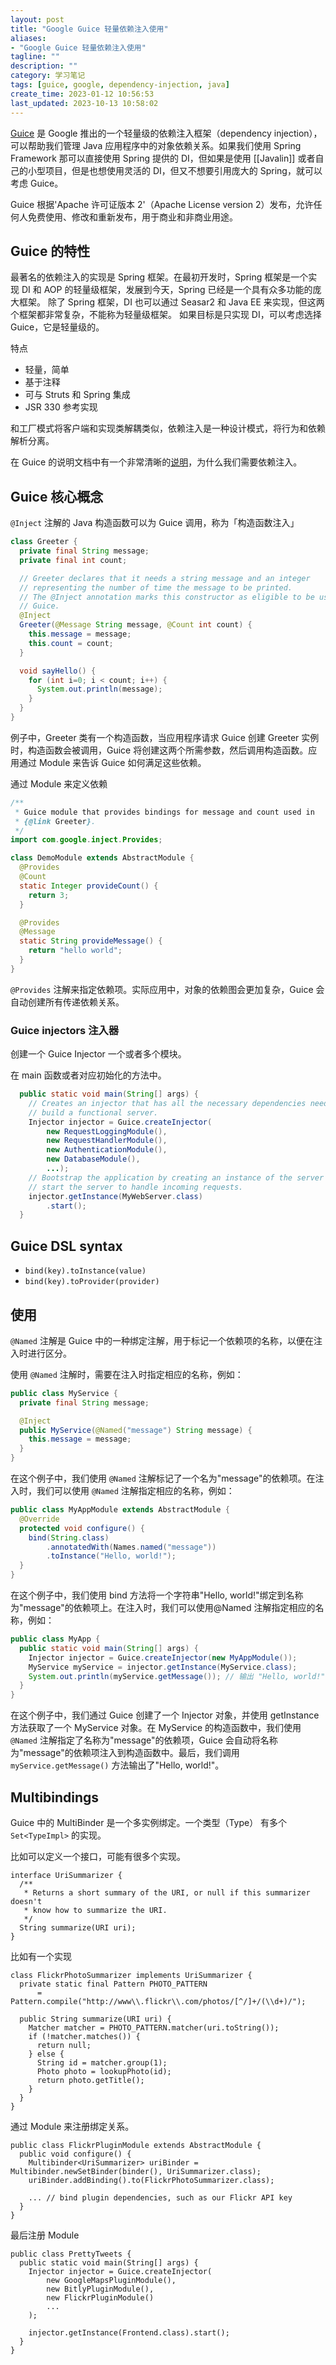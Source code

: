 ```yaml
---
layout: post
title: "Google Guice 轻量依赖注入使用"
aliases:
- "Google Guice 轻量依赖注入使用"
tagline: ""
description: ""
category: 学习笔记
tags: [guice, google, dependency-injection, java]
create_time: 2023-01-12 10:56:53
last_updated: 2023-10-13 10:58:02
---
```


[Guice](https://github.com/google/guice) 是 Google 推出的一个轻量级的依赖注入框架（dependency injection），可以帮助我们管理 Java 应用程序中的对象依赖关系。如果我们使用 Spring Framework 那可以直接使用 Spring 提供的 DI，但如果是使用 [[Javalin]] 或者自己的小型项目，但是也想使用灵活的 DI，但又不想要引用庞大的 Spring，就可以考虑 Guice。

Guice 根据'Apache 许可证版本 2'（Apache License version 2）发布，允许任何人免费使用、修改和重新发布，用于商业和非商业用途。

## Guice 的特性

最著名的依赖注入的实现是 Spring 框架。在最初开发时，Spring 框架是一个实现 DI 和 AOP 的轻量级框架，发展到今天，Spring 已经是一个具有众多功能的庞大框架。 除了 Spring 框架，DI 也可以通过 Seasar2 和 Java EE 来实现，但这两个框架都非常复杂，不能称为轻量级框架。 如果目标是只实现 DI，可以考虑选择 Guice，它是轻量级的。

特点

- 轻量，简单
- 基于注释
- 可与 Struts 和 Spring 集成
- JSR 330 参考实现

和工厂模式将客户端和实现类解耦类似，依赖注入是一种设计模式，将行为和依赖解析分离。

在 Guice 的说明文档中有一个非常清晰的[说明](https://github.com/google/guice/wiki/Motivation)，为什么我们需要依赖注入。

## Guice 核心概念

`@Inject` 注解的 Java 构造函数可以为 Guice 调用，称为「构造函数注入」

```java
class Greeter {
  private final String message;
  private final int count;

  // Greeter declares that it needs a string message and an integer
  // representing the number of time the message to be printed.
  // The @Inject annotation marks this constructor as eligible to be used by
  // Guice.
  @Inject
  Greeter(@Message String message, @Count int count) {
    this.message = message;
    this.count = count;
  }

  void sayHello() {
    for (int i=0; i < count; i++) {
      System.out.println(message);
    }
  }
}
```

例子中，Greeter 类有一个构造函数，当应用程序请求 Guice 创建 Greeter 实例时，构造函数会被调用，Guice 将创建这两个所需参数，然后调用构造函数。应用通过 Module 来告诉 Guice 如何满足这些依赖。

通过 Module 来定义依赖

```java
/**
 * Guice module that provides bindings for message and count used in
 * {@link Greeter}.
 */
import com.google.inject.Provides;

class DemoModule extends AbstractModule {
  @Provides
  @Count
  static Integer provideCount() {
    return 3;
  }

  @Provides
  @Message
  static String provideMessage() {
    return "hello world";
  }
}
```

`@Provides` 注解来指定依赖项。实际应用中，对象的依赖图会更加复杂，Guice 会自动创建所有传递依赖关系。

### Guice injectors 注入器

创建一个 Guice Injector 一个或者多个模块。

在 main 函数或者对应初始化的方法中。

```java
  public static void main(String[] args) {
    // Creates an injector that has all the necessary dependencies needed to
    // build a functional server.
    Injector injector = Guice.createInjector(
        new RequestLoggingModule(),
        new RequestHandlerModule(),
        new AuthenticationModule(),
        new DatabaseModule(),
        ...);
    // Bootstrap the application by creating an instance of the server then
    // start the server to handle incoming requests.
    injector.getInstance(MyWebServer.class)
        .start();
  }
```

## Guice DSL syntax

- `bind(key).toInstance(value)`
- `bind(key).toProvider(provider)`

## 使用

`@Named` 注解是 Guice 中的一种绑定注解，用于标记一个依赖项的名称，以便在注入时进行区分。

使用 `@Named` 注解时，需要在注入时指定相应的名称，例如：

```java
public class MyService {
  private final String message;

  @Inject
  public MyService(@Named("message") String message) {
    this.message = message;
  }
}
```

在这个例子中，我们使用 `@Named` 注解标记了一个名为"message"的依赖项。在注入时，我们可以使用 `@Named` 注解指定相应的名称，例如：

```java
public class MyAppModule extends AbstractModule {
  @Override
  protected void configure() {
    bind(String.class)
        .annotatedWith(Names.named("message"))
        .toInstance("Hello, world!");
  }
}
```

在这个例子中，我们使用 bind 方法将一个字符串"Hello, world!"绑定到名称为"message"的依赖项上。在注入时，我们可以使用@Named 注解指定相应的名称，例如：

```java
public class MyApp {
  public static void main(String[] args) {
    Injector injector = Guice.createInjector(new MyAppModule());
    MyService myService = injector.getInstance(MyService.class);
    System.out.println(myService.getMessage()); // 输出 "Hello, world!"
  }
}
```

在这个例子中，我们通过 Guice 创建了一个 Injector 对象，并使用 getInstance 方法获取了一个 MyService 对象。在 MyService 的构造函数中，我们使用 `@Named` 注解指定了名称为"message"的依赖项，Guice 会自动将名称为"message"的依赖项注入到构造函数中。最后，我们调用 `myService.getMessage()` 方法输出了"Hello, world!"。

## Multibindings

Guice 中的 MultiBinder 是一个多实例绑定。一个类型（Type） 有多个 `Set<TypeImpl>` 的实现。

比如可以定义一个接口，可能有很多个实现。

```
interface UriSummarizer {
  /**
   * Returns a short summary of the URI, or null if this summarizer doesn't
   * know how to summarize the URI.
   */
  String summarize(URI uri);
}
```

比如有一个实现

```
class FlickrPhotoSummarizer implements UriSummarizer {
  private static final Pattern PHOTO_PATTERN
      = Pattern.compile("http://www\\.flickr\\.com/photos/[^/]+/(\\d+)/");

  public String summarize(URI uri) {
    Matcher matcher = PHOTO_PATTERN.matcher(uri.toString());
    if (!matcher.matches()) {
      return null;
    } else {
      String id = matcher.group(1);
      Photo photo = lookupPhoto(id);
      return photo.getTitle();
    }
  }
}
```

通过 Module 来注册绑定关系。

```
public class FlickrPluginModule extends AbstractModule {
  public void configure() {
    Multibinder<UriSummarizer> uriBinder = Multibinder.newSetBinder(binder(), UriSummarizer.class);
    uriBinder.addBinding().to(FlickrPhotoSummarizer.class);

    ... // bind plugin dependencies, such as our Flickr API key
  }
}
```

最后注册 Module

```
public class PrettyTweets {
  public static void main(String[] args) {
    Injector injector = Guice.createInjector(
        new GoogleMapsPluginModule(),
        new BitlyPluginModule(),
        new FlickrPluginModule()
        ...
    );

    injector.getInstance(Frontend.class).start();
  }
}
```
